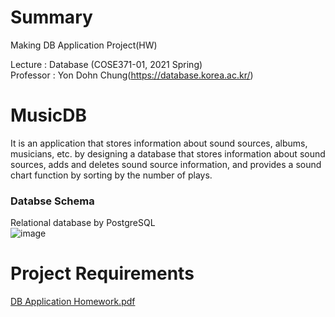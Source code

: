 # Summary

Making DB Application Project(HW)<br>

Lecture : Database (COSE371-01, 2021 Spring)<br>
Professor : Yon Dohn Chung(https://database.korea.ac.kr/)<br>

# MusicDB

It is an application that stores information about sound sources, albums, musicians, etc. by designing a database that stores information about sound sources, adds and deletes sound source information, and provides a sound chart function by sorting by the number of plays.<br>
### Databse Schema
Relational database by PostgreSQL<br>
![image](https://user-images.githubusercontent.com/32546264/125447011-5d1477c9-fba1-4002-8189-1822dedf33c6.png)


# Project Requirements
[DB Application Homework.pdf](https://github.com/hoonww/MusicDB/files/6808577/DB.Application.Homework.pdf)
